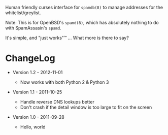 Human friendly curses interface for `spamdb(8)` to manage addresses for the
whitelist/greylist. 

Note: This is for OpenBSD's `spamd(8)`, which has absolutely nothing to do
with SpamAssasin's `spamd`. 

It's simple, and "just works"™ ... What more is there to say? 

ChangeLog
=========
* Version 1.2 - 2012-11-01
	* Now works with both Python 2 & Python 3

* Version 1.1 - 2011-10-25
	* Handle reverse DNS lookups better 
	* Don't crash if the detail window is too large to fit on the screen 

* Version 1.0 - 2011-09-28
	* Hello, world

